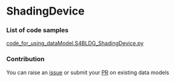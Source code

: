 # ShadingDevice

### List of code samples 

<!-- 50-List of code -->

<!-- [code entry](link) -->
[code_for_using_dataModel.S4BLDG_ShadingDevice.py](https://github.com/smart-data-models/dataModel.S4BLDG/blob/master/ShadingDevice/code/code_for_using_dataModel.S4BLDG_ShadingDevice.py)


<!-- /50-List of code -->

### Contribution
You can raise an [issue](https://github.com/smart-data-models/dataModel.S4BLDG/issues) or submit your [PR](https://github.com/smart-data-models/dataModel.S4BLDG/pulls) on existing data models
